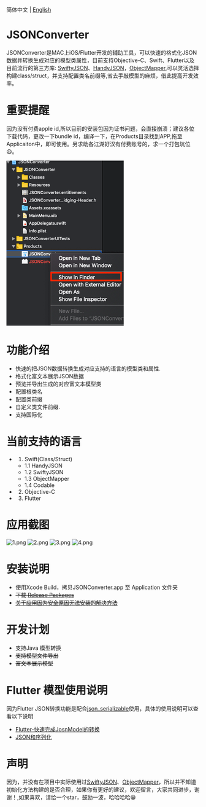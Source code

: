 
简体中文 | [English](./README.md)



JSONConverter
==========
 JSONConverter是MAC上iOS/Flutter开发的辅助工具，可以快速的格式化JSON数据并转换生成对应的模型类属性，目前支持Objective-C、Swift、Flutter以及目前流行的第三方库: [SwiftyJSON](https://github.com/SwiftyJSON/SwiftyJSON)、[HandyJSON](https://github.com/alibaba/HandyJSON)，[ObjectMapper](https://github.com/Hearst-DD/ObjectMapper),可以灵活选择构建class/struct，并支持配置类名前缀等,省去手敲模型的麻烦，借此提高开发效率。

重要提醒
=======
因为没有付费apple id,所以目前的安装包因为证书问题，会直接崩溃；建议各位下载代码，更改一下bundle id，编译一下，在Products目录找到APP,拖至Applicaiton中，即可使用。另求助各江湖好汉有付费账号的，求一个打包坑位😃。

![0.png](/Screenshots/0.png)

功能介绍
============
* 快速的把JSON数据转换生成对应支持的语言的模型类和属性.
* 格式化富文本展示JSON数据
* 预览并导出生成的对应富文本模型类
* 配置根类名
* 配置类前缀
* 自定义类文件前缀.
* 支持国际化

当前支持的语言
============
- 1. Swift(Class/Struct)
    - 1.1 HandyJSON
    - 1.2 SwiftyJSON
    - 1.3 ObjectMapper
    - 1.4 Codable
- 2. Objective-C
- 3. Flutter

应用截图
========================
![1.png](/Screenshots/1.png)
![2.png](/Screenshots/2.png)
![3.png](/Screenshots/3.png)
![4.png](/Screenshots/4.png)

安装说明
============
* 使用Xcode Build，拷贝JSONConverter.app 至 Application 文件夹
* ~~下载 [Release Packages](https://github.com/DevYao/JSONConverter/releases)~~
* ~~[关于应用因为安全原因无法安装的解决方法](https://github.com/DevYao/JSONConverter/issues/16)~~

开发计划
=====
* 支持Java 模型转换
* ~~支持模型文件导出~~
* ~~富文本展示模型~~

Flutter 模型使用说明
========================
因为Flutter JSON转换功能是配合[json_serializable](https://github.com/dart-lang/json_serializable)使用，具体的使用说明可以查看以下说明
* [Flutter-快速完成JosnModel的转换](https://www.jianshu.com/p/8e22a383bc4b)
* [JSON和序列化](https://flutterchina.club/json/)

声明
========================
因为，并没有在项目中实际使用过[SwiftyJSON](https://github.com/SwiftyJSON/SwiftyJSON)、[ObjectMapper](https://github.com/Hearst-DD/ObjectMapper)，所以并不知道初始化方法构建的是否合理，如果你有更好的建议，欢迎留言，大家共同进步，谢谢！,如果喜欢，请给一个star，鼓励一波，哈哈哈哈😁
